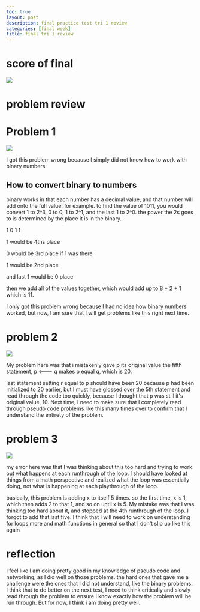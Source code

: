 ```yaml
---
toc: true
layout: post
description: final practice test tri 1 review
categories: [final week]
title: final tri 1 review
---
```


# score of final
![]({{site.baseurl}}/images/finalscore.png)  

# problem review

# Problem 1
![]({{site.baseurl}}/images/error1.png)


I got this problem wrong because I simply did not know how to work with binary numbers.  

## How to convert binary to numbers 
binary works in that each number has a decimal value, and that number will add onto the full value. for example. to find the value of 1011,
you would convert 1 to 2^3, 0 to 0, 1 to 2^1, and the last 1 to 2^0. the power the 2s goes to is determined by the place it is in the binary.

1 0 1 1

1 would be 4ths place

0 would be 3rd place if 1 was there

1 would be 2nd place

and last 1 would be 0 place

then we add all of the values together, which would add up to 8 + 2 + 1 which is 11.

I only got this problem wrong because I had no idea how binary numbers worked, but now, I am sure that I will get problems like this right next time.

# problem 2

![]({{site.baseurl}}/images/error2.png)

My problem here was that i mistakenly gave p its original value
the fifth statement, p <--- q makes p equal q, which is 20.

last statement setting r equal to p should have been 20 because p had been initialized to 20 earlier, but I must have glossed over the 5th statement and read through the code too quickly, because I thought that p was still it's original value, 10. Next time, I need to make sure that I completely read through pseudo code problems like this many times over to confirm that I understand the entirety of the problem.

# problem 3

![]({{site.baseurl}}/images/error3.png)

my error here was that I was thinking about this too hard and trying to work out what happens at each runthrough of the loop. I should have looked at things from a math perspective and realized what the loop was essentially doing, not what is happening at each playthrough of the loop. 

basically, this problem is adding x to itself 5 times. so the first time, x is 1, which then adds 2 to that 1, and so on until x is 5. My mistake was that I was thinking too hard about it, and stopped at the 4th runthrough of the loop. I forgot to add that last five. I think that I will need to work on understanding for loops more and math functions in general so that I don't slip up like this again

# reflection

I feel like I am doing pretty good in my knowledge of pseudo code and networking, as I did well on those problems. the hard ones that gave me a challenge were the ones that I did not understand, like the binary problems. I think that to do better on the next test, I need to think critically and slowly read through the problem to ensure I know exactly how the problem will be run through. But for now, I think i am doing pretty well. 
